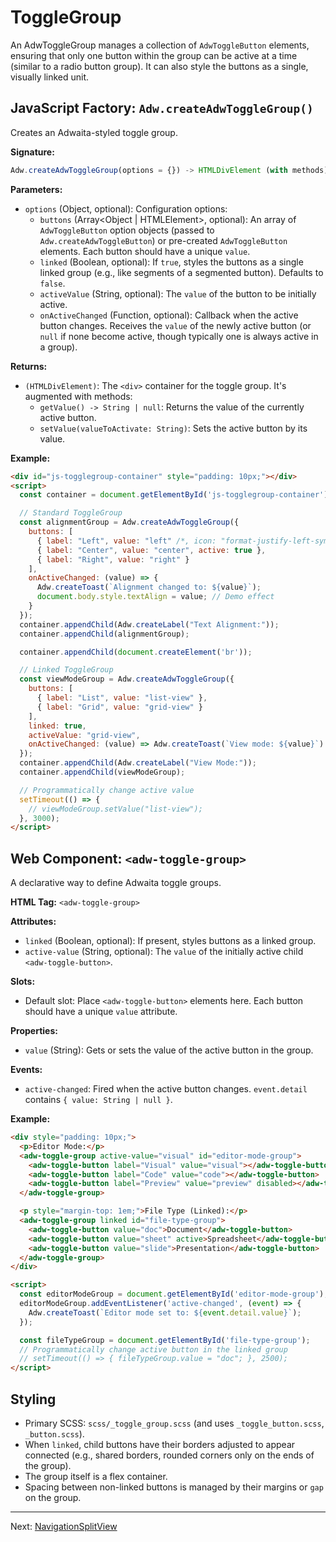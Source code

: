 # ToggleGroup

An AdwToggleGroup manages a collection of `AdwToggleButton` elements, ensuring that only one button within the group can be active at a time (similar to a radio button group). It can also style the buttons as a single, visually linked unit.

## JavaScript Factory: `Adw.createAdwToggleGroup()`

Creates an Adwaita-styled toggle group.

**Signature:**

```javascript
Adw.createAdwToggleGroup(options = {}) -> HTMLDivElement (with methods)
```

**Parameters:**

*   `options` (Object, optional): Configuration options:
    *   `buttons` (Array<Object | HTMLElement>, optional): An array of
        `AdwToggleButton` option objects (passed to `Adw.createAdwToggleButton`)
        or pre-created `AdwToggleButton` elements. Each button should have a
        unique `value`.
    *   `linked` (Boolean, optional): If `true`, styles the buttons as a single
        linked group (e.g., like segments of a segmented button). Defaults to
        `false`.
    *   `activeValue` (String, optional): The `value` of the button to be initially
        active.
    *   `onActiveChanged` (Function, optional): Callback when the active button
        changes. Receives the `value` of the newly active button (or `null` if
        none become active, though typically one is always active in a group).

**Returns:**

*   `(HTMLDivElement)`: The `<div>` container for the toggle group. It's augmented with methods:
    *   `getValue() -> String | null`: Returns the value of the currently active button.
    *   `setValue(valueToActivate: String)`: Sets the active button by its value.

**Example:**

```html
<div id="js-togglegroup-container" style="padding: 10px;"></div>
<script>
  const container = document.getElementById('js-togglegroup-container');

  // Standard ToggleGroup
  const alignmentGroup = Adw.createAdwToggleGroup({
    buttons: [
      { label: "Left", value: "left" /*, icon: "format-justify-left-symbolic" */ },
      { label: "Center", value: "center", active: true },
      { label: "Right", value: "right" }
    ],
    onActiveChanged: (value) => {
      Adw.createToast(`Alignment changed to: ${value}`);
      document.body.style.textAlign = value; // Demo effect
    }
  });
  container.appendChild(Adw.createLabel("Text Alignment:"));
  container.appendChild(alignmentGroup);

  container.appendChild(document.createElement('br'));

  // Linked ToggleGroup
  const viewModeGroup = Adw.createAdwToggleGroup({
    buttons: [
      { label: "List", value: "list-view" },
      { label: "Grid", value: "grid-view" }
    ],
    linked: true,
    activeValue: "grid-view",
    onActiveChanged: (value) => Adw.createToast(`View mode: ${value}`)
  });
  container.appendChild(Adw.createLabel("View Mode:"));
  container.appendChild(viewModeGroup);

  // Programmatically change active value
  setTimeout(() => {
    // viewModeGroup.setValue("list-view");
  }, 3000);
</script>
```

## Web Component: `<adw-toggle-group>`

A declarative way to define Adwaita toggle groups.

**HTML Tag:** `<adw-toggle-group>`

**Attributes:**

*   `linked` (Boolean, optional): If present, styles buttons as a linked group.
*   `active-value` (String, optional): The `value` of the initially active child `<adw-toggle-button>`.

**Slots:**

*   Default slot: Place `<adw-toggle-button>` elements here. Each button should have a unique `value` attribute.

**Properties:**

*   `value` (String): Gets or sets the value of the active button in the group.

**Events:**

*   `active-changed`: Fired when the active button changes. `event.detail` contains `{ value: String | null }`.

**Example:**

```html
<div style="padding: 10px;">
  <p>Editor Mode:</p>
  <adw-toggle-group active-value="visual" id="editor-mode-group">
    <adw-toggle-button label="Visual" value="visual"></adw-toggle-button>
    <adw-toggle-button label="Code" value="code"></adw-toggle-button>
    <adw-toggle-button label="Preview" value="preview" disabled></adw-toggle-button>
  </adw-toggle-group>

  <p style="margin-top: 1em;">File Type (Linked):</p>
  <adw-toggle-group linked id="file-type-group">
    <adw-toggle-button value="doc">Document</adw-toggle-button>
    <adw-toggle-button value="sheet" active>Spreadsheet</adw-toggle-button>
    <adw-toggle-button value="slide">Presentation</adw-toggle-button>
  </adw-toggle-group>
</div>

<script>
  const editorModeGroup = document.getElementById('editor-mode-group');
  editorModeGroup.addEventListener('active-changed', (event) => {
    Adw.createToast(`Editor mode set to: ${event.detail.value}`);
  });

  const fileTypeGroup = document.getElementById('file-type-group');
  // Programmatically change active button in the linked group
  // setTimeout(() => { fileTypeGroup.value = "doc"; }, 2500);
</script>
```

## Styling

*   Primary SCSS: `scss/_toggle_group.scss` (and uses `_toggle_button.scss`, `_button.scss`).
*   When `linked`, child buttons have their borders adjusted to appear connected (e.g., shared borders, rounded corners only on the ends of the group).
*   The group itself is a flex container.
*   Spacing between non-linked buttons is managed by their margins or `gap` on the group.

---
Next: [NavigationSplitView](./navigationsplitview.md)
